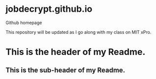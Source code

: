 # jobdecrypt.github.io

Github homepage

This repository will be updated as I go along with my class on MIT xPro.

# This is the header of my Readme.

## This is the sub-header of my Readme.
